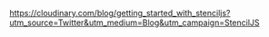 https://cloudinary.com/blog/getting_started_with_stenciljs?utm_source=Twitter&utm_medium=Blog&utm_campaign=StencilJS
